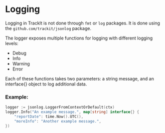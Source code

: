 # Logging

Logging in TrackIt is not done through `fmt` or `log` packages. It is done using the `github.com/trackit/jsonlog` package.

The logger exposes multiple functions for logging with different logging levels:
- Debug
- Info
- Warning
- Error

Each of these functions takes two parameters: a string message, and an interface{} object to log additional data.

### Example:
```go
logger := jsonlog.LoggerFromContextOrDefault(ctx)	
logger.Info("An example message.", map[string] interface{} {
    "reportDate": time.Now().UTC(),
    "moreInfo": "Another example message.",
})
```